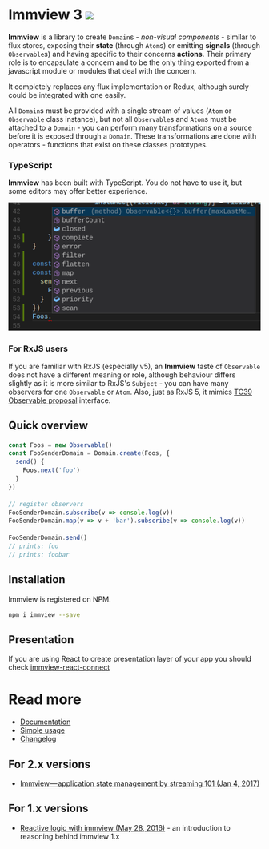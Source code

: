 # Immview 3 <img src="https://travis-ci.org/arturkulig/immview.svg?branch=master" />

**Immview** is a library to create `Domain`s - *non-visual components* -
similar to flux stores, exposing their **state** (through `Atom`s) or emitting **signals**
(through `Observable`s) and having specific to their concerns **actions**.
Their primary role is to encapsulate a concern
and to be the only thing exported from a javascript module or modules
that deal with the concern.

It completely replaces any flux implementation or Redux, although surely could be integrated with one easily.

All `Domain`s must be provided with a single stream of values
(`Atom` or `Observable` class instance),
but not all `Observable`s and `Atom`s must be attached to a `Domain` -
you can perform many transformations on a source
before it is exposed through a `Domain`.
These transformations are done with operators -
functions that exist on these classes prototypes.

### TypeScript

**Immview** has been built with TypeScript.
You do not have to use it, but some editors may offer better experience.

<img src="https://raw.githubusercontent.com/arturkulig/immview/master/editor.png" />

### For RxJS users
If you are familiar with RxJS (especially v5), an **Immview** taste of `Observable` does not have a different meaning or role, although behaviour differs slightly as it is more similar to RxJS's `Subject` - you can have many observers for one `Observable` or `Atom`.
Also, just as RxJS 5, it mimics [TC39 Observable proposal](https://github.com/tc39/proposal-observable) interface.

## Quick overview

```javascript
const Foos = new Observable()
const FooSenderDomain = Domain.create(Foos, {
  send() {
    Foos.next('foo')
  }
})

// register observers
FooSenderDomain.subscribe(v => console.log(v))
FooSenderDomain.map(v => v + 'bar').subscribe(v => console.log(v))

FooSenderDomain.send()
// prints: foo
// prints: foobar
```

## Installation

Immview is registered on NPM.

```bash
npm i immview --save
```

## Presentation

If you are using React to create presentation layer of your app you should check [immview-react-connect](https://github.com/arturkulig/immview-react-connect)

# Read more
* [Documentation](http://arturkulig.github.io/immview/)
* [Simple usage](./usage_simple.md)
* [Changelog](./changelog.md)

## For 2.x versions
* [Immview — application state management by streaming 101 (Jan 4, 2017)](https://medium.com/@arturkulig/immview-application-state-management-by-streaming-101-c12f81e3abac)
## For 1.x versions
* [Reactive logic with immview (May 28, 2016)](https://medium.com/@arturkulig/reactive-logic-with-immview-cf60ff06b7dc) - an introduction to reasoning behind immview 1.x